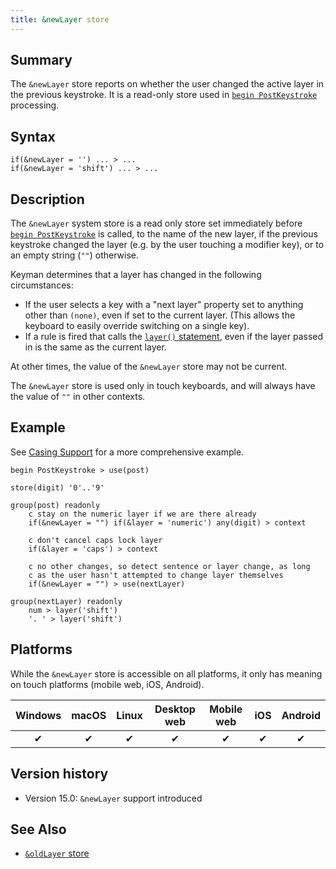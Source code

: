 ```yaml
---
title: &newLayer store
---
```


## Summary

The `&newLayer` store reports on whether the user changed the active layer
in the previous keystroke. It is a read-only store used in [`begin
PostKeystroke`](begin) processing.

## Syntax

```keyman
if(&newLayer = '') ... > ...
if(&newLayer = 'shift') ... > ...
```

## Description

The `&newLayer` system store is a read only store set immediately before
[`begin PostKeystroke`](begin) is called, to the name of the new layer, if
the previous keystroke changed the layer (e.g. by the user touching a
modifier key), or to an empty string (`""`) otherwise.

Keyman determines that a layer has changed in the following circumstances:

* If the user selects a key with a "next layer" property set to anything
  other than `(none)`, even if set to the current layer. (This allows the
  keyboard to easily override switching on a single key).
* If a rule is fired that calls the [`layer()` statement](layer), even if
  the layer passed in is the same as the current layer.

At other times, the value of the `&newLayer` store may not be current.

The `&newLayer` store is used only in touch keyboards, and will always have
the value of `""` in other contexts.

## Example

See [Casing Support](../guide/casing-support) for a more comprehensive example.

```keyman
begin PostKeystroke > use(post)

store(digit) '0'..'9'

group(post) readonly
    c stay on the numeric layer if we are there already
    if(&newLayer = "") if(&layer = 'numeric') any(digit) > context

    c don't cancel caps lock layer
    if(&layer = 'caps') > context

    c no other changes, so detect sentence or layer change, as long
    c as the user hasn't attempted to change layer themselves
    if(&newLayer = "") > use(nextLayer)

group(nextLayer) readonly
    num > layer('shift')
    '. ' > layer('shift')
```

## Platforms

While the `&newLayer` store is accessible on all platforms, it only has
meaning on touch platforms (mobile web, iOS, Android).

| Windows | macOS | Linux | Desktop web | Mobile web | iOS | Android |
|:-------:|:-----:|:-----:|:-----------:|:----------:|:---:|:-------:|
|     ✔   |   ✔   |   ✔   |      ✔      |      ✔     |  ✔  |    ✔   |

## Version history

* Version 15.0: `&newLayer` support introduced

## See Also

* [`&oldLayer` store](oldlayer)
